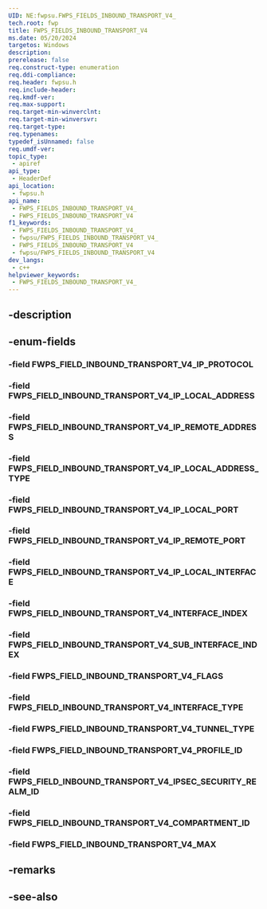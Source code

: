 ```yaml
---
UID: NE:fwpsu.FWPS_FIELDS_INBOUND_TRANSPORT_V4_
tech.root: fwp
title: FWPS_FIELDS_INBOUND_TRANSPORT_V4
ms.date: 05/20/2024
targetos: Windows
description: 
prerelease: false
req.construct-type: enumeration
req.ddi-compliance: 
req.header: fwpsu.h
req.include-header: 
req.kmdf-ver: 
req.max-support: 
req.target-min-winverclnt: 
req.target-min-winversvr: 
req.target-type: 
req.typenames: 
typedef_isUnnamed: false
req.umdf-ver: 
topic_type:
 - apiref
api_type:
 - HeaderDef
api_location:
 - fwpsu.h
api_name:
 - FWPS_FIELDS_INBOUND_TRANSPORT_V4_
 - FWPS_FIELDS_INBOUND_TRANSPORT_V4
f1_keywords:
 - FWPS_FIELDS_INBOUND_TRANSPORT_V4_
 - fwpsu/FWPS_FIELDS_INBOUND_TRANSPORT_V4_
 - FWPS_FIELDS_INBOUND_TRANSPORT_V4
 - fwpsu/FWPS_FIELDS_INBOUND_TRANSPORT_V4
dev_langs:
 - c++
helpviewer_keywords:
 - FWPS_FIELDS_INBOUND_TRANSPORT_V4_
---
```


## -description

## -enum-fields

### -field FWPS_FIELD_INBOUND_TRANSPORT_V4_IP_PROTOCOL

### -field FWPS_FIELD_INBOUND_TRANSPORT_V4_IP_LOCAL_ADDRESS

### -field FWPS_FIELD_INBOUND_TRANSPORT_V4_IP_REMOTE_ADDRESS

### -field FWPS_FIELD_INBOUND_TRANSPORT_V4_IP_LOCAL_ADDRESS_TYPE

### -field FWPS_FIELD_INBOUND_TRANSPORT_V4_IP_LOCAL_PORT

### -field FWPS_FIELD_INBOUND_TRANSPORT_V4_IP_REMOTE_PORT

### -field FWPS_FIELD_INBOUND_TRANSPORT_V4_IP_LOCAL_INTERFACE

### -field FWPS_FIELD_INBOUND_TRANSPORT_V4_INTERFACE_INDEX

### -field FWPS_FIELD_INBOUND_TRANSPORT_V4_SUB_INTERFACE_INDEX

### -field FWPS_FIELD_INBOUND_TRANSPORT_V4_FLAGS

### -field FWPS_FIELD_INBOUND_TRANSPORT_V4_INTERFACE_TYPE

### -field FWPS_FIELD_INBOUND_TRANSPORT_V4_TUNNEL_TYPE

### -field FWPS_FIELD_INBOUND_TRANSPORT_V4_PROFILE_ID

### -field FWPS_FIELD_INBOUND_TRANSPORT_V4_IPSEC_SECURITY_REALM_ID

### -field FWPS_FIELD_INBOUND_TRANSPORT_V4_COMPARTMENT_ID

### -field FWPS_FIELD_INBOUND_TRANSPORT_V4_MAX

## -remarks

## -see-also

